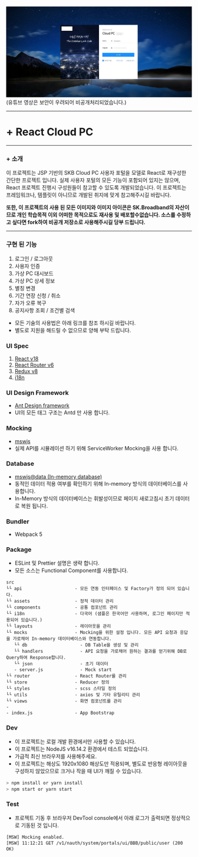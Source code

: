 [![Video Label](./src/assets/images/sample.jpg)](https://youtu.be/w34KdyQ2BKU)
(유튜브 영상은 보안이 우려되어 비공개처리되었습니다.)

---

# + React Cloud PC

---

### + 소개

이 프로젝트는 JSP 기반의 SKB Cloud PC 사용자 포털을 모델로 React로 재구성한 간단한 프로젝트 입니다.
실제 사용자 포털의 모든 기능이 포함되어 있지는 않으며, React 프로젝트 진행시 구성원들이 참고할 수 있도록 개발되었습니다.
이 프로젝트는 프레임워크나, 템플릿이 아니므로 개발된 취지에 맞게 참고해주시길 바랍니다.

**또한, 이 프로젝트의 사용 된 모든 이미지와 이미지 아이콘은 SK.Broadband의 자산이므로 개인 학습목적 이외 어떠한 목적으로도 재사용 및 배포할수없습니다.
소스를 수정하고 싶다면 fork하여 비공개 저장소로 사용해주시길 당부 드립니다.**

---

### 구현 된 기능

1. 로그인 / 로그아웃
2. 사용자 인증
3. 가상 PC 대시보드
4. 가상 PC 상세 정보
5. 별칭 변경
6. 기간 연장 신청 / 취소
7. 자가 오류 복구
8. 공지사항 조회 / 조건별 검색

- 모든 기술의 사용법은 아래 링크를 참조 하시길 바랍니다.
- 별도로 지원을 해드릴 수 없으므로 양해 부탁 드립니다.

### UI Spec

1. [React v18](https://ko.reactjs.org/)
2. [React Router v6](https://reactrouter.com/)
3. [Redux v8](https://ko.redux.js.org/)
4. [i18n](https://react.i18next.com/)

### UI Design Framework

- [Ant Design framework](https://ant.design/)
- UI의 모든 태그 구조는 Antd 만 사용 합니다.

### Mocking

- [mswjs](https://github.com/mswjs/msw)
- 실제 API를 시뮬레이션 하기 위해 ServiceWorker Mocking을 사용 합니다.

### Database

- [mswjs@data (In-memory database)](https://github.com/mswjs/data)
- 동적인 데이터 적용 여부를 확인하기 위해 In-memory 방식의 데이터베이스를 사용합니다.
- In-Memory 방식의 데이터베이스는 휘발성이므로 페이지 새로고침시 초기 데이터로 복원 됩니다.

### Bundler

- Webpack 5

### Package

- ESLint 및 Prettier 설명은 생략 합니다.
- 모든 소스는 Functional Component를 사용합니다.

```
src
└└ api                    - 모든 연동 인터페이스 및 Factory가 정의 되어 있습니다.
└└ assets                 - 정적 데이터 관리
└└ components             - 공통 컴포넌트 관리
└└ i18n                   - 다국어 (샘플은 한국어만 사용하며, 로그인 페이지만 적용되어 있습니다.)
└└ layouts                - 레이아웃을 관리
└└ mocks                  - Mocking을 위한 설정 입니다. 모든 API 요청과 응답을 가로채어 In-memory 데이터베이스와 연동합니다.
   └└ db                    - DB Table을 생성 및 관리
   └└ handlers              - API 요청을 가로채어 원하는 결과를 얻기위해 DB로 Query하여 Response합니다.
   └└ json                  - 초기 데이터
   - server.js              - Mock start
└└ router                 - React Router를 관리
└└ store                  - Reducer 정의
└└ styles                 - scss 스타일 정의
└└ utils                  - axios 및 기타 유틸리티 관리
└└ views                  - 화면 컴포넌트를 관리
-
- index.js                - App Bootstrap

```

### Dev

- 이 프로젝트는 로컬 개발 환경에서만 사용할 수 있습니다.
- 이 프로젝트는 NodeJS v16.14.2 환경에서 테스트 되었습니다.
- 가급적 최신 브라우저를 사용해주세요.
- 이 프로젝트는 해상도 1920x1080 해상도만 적용되며, 별도로 반응형 레이아웃을 구성하지 않았으므로 크거나 작을 때 UI가 깨질 수 있습니다.

```js
> npm install or yarn install
> npm start or yarn start
```

### Test

- 프로젝트 기동 후 브라우저 DevTool console에서 아래 로그가 출력되면 정상적으로 기동된 것 입니다.

```
[MSW] Mocking enabled.
[MSW] 11:12:21 GET /v1/nauth/system/portals/ui/BBB/public/user (200 OK)
```
